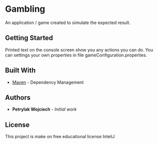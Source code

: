 # Gambling

An application / game created to simulate the expected result.

## Getting Started

Printed text on the console screen show you any actions you can do. You can settings your own properties in file gameConfiguration.properties.

## Built With

* [Maven](https://maven.apache.org/) - Dependency Management

## Authors

* **Petrylak Wojciech** - *Initial work*

## License

This project is make on free educational license InteliJ

